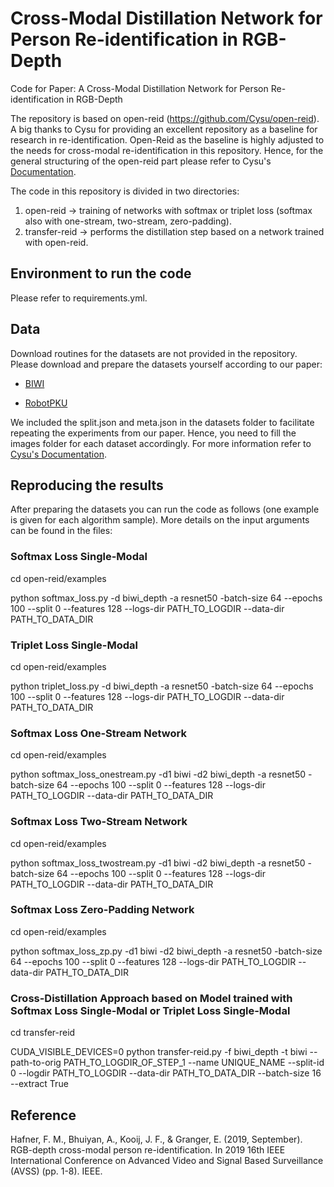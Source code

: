 # Cross-Modal Distillation Network for Person Re-identification in RGB-Depth

Code for Paper: A Cross-Modal Distillation Network for Person Re-identification in RGB-Depth

The repository is based on open-reid (https://github.com/Cysu/open-reid). A big thanks to Cysu for providing an excellent repository as a baseline for research in re-identification. Open-Reid as the baseline is highly adjusted to the needs for cross-modal re-identification in this repository.
Hence, for the general structuring of the open-reid part please refer to Cysu's [Documentation](https://cysu.github.io/open-reid/notes/overview.html). 

The code in this repository is divided in two directories:
1. open-reid -> training of networks with softmax or triplet loss (softmax also with one-stream, two-stream, zero-padding).
2. transfer-reid -> performs the distillation step based on a network trained with open-reid.

## Environment to run the code
Please refer to requirements.yml. 

## Data 
Download routines for the datasets are not provided in the repository. Please download and prepare the datasets yourself according to our paper:

- [BIWI](http://robotics.dei.unipd.it/reid/index.php/8-dataset/2-overview-biwi)

- [RobotPKU](https://github.com/lianghu56/RobotPKU-RGBD-ID-dataset/blob/master/Dataset%20Downloads%20Dddress.md)

We included the split.json and meta.json in the datasets folder to facilitate repeating the experiments from our paper. Hence, you need to fill the images folder for each dataset accordingly. For more information refer to [Cysu's Documentation](https://cysu.github.io/open-reid/notes/overview.html).

## Reproducing the results
After preparing the datasets you can run the code as follows (one example is given for each algorithm sample). More details on the input arguments can be found in the files: 

### Softmax Loss Single-Modal
cd open-reid/examples

python softmax_loss.py -d biwi_depth -a resnet50 -batch-size 64 --epochs 100 --split 0 --features 128 --logs-dir PATH_TO_LOGDIR --data-dir PATH_TO_DATA_DIR
### Triplet Loss Single-Modal
cd open-reid/examples

python triplet_loss.py -d biwi_depth -a resnet50 -batch-size 64 --epochs 100 --split 0 --features 128 --logs-dir PATH_TO_LOGDIR --data-dir PATH_TO_DATA_DIR
### Softmax Loss One-Stream Network
cd open-reid/examples

python softmax_loss_onestream.py -d1 biwi -d2 biwi_depth -a resnet50 -batch-size 64 --epochs 100 --split 0 --features 128 --logs-dir PATH_TO_LOGDIR --data-dir PATH_TO_DATA_DIR
### Softmax Loss Two-Stream Network
cd open-reid/examples

python softmax_loss_twostream.py -d1 biwi -d2 biwi_depth -a resnet50 -batch-size 64 --epochs 100 --split 0 --features 128 --logs-dir PATH_TO_LOGDIR --data-dir PATH_TO_DATA_DIR
### Softmax Loss Zero-Padding Network
cd open-reid/examples

python softmax_loss_zp.py -d1 biwi -d2 biwi_depth -a resnet50 -batch-size 64 --epochs 100 --split 0 --features 128 --logs-dir PATH_TO_LOGDIR --data-dir PATH_TO_DATA_DIR


### Cross-Distillation Approach based on Model trained with Softmax Loss Single-Modal or Triplet Loss Single-Modal
cd transfer-reid

CUDA_VISIBLE_DEVICES=0 python transfer-reid.py -f biwi_depth -t biwi --path-to-orig PATH_TO_LOGDIR_OF_STEP_1 --name UNIQUE_NAME --split-id 0 --logdir PATH_TO_LOGDIR --data-dir PATH_TO_DATA_DIR --batch-size 16 --extract True

## Reference
Hafner, F. M., Bhuiyan, A., Kooij, J. F., & Granger, E. (2019, September). RGB-depth cross-modal person re-identification. In 2019 16th IEEE International Conference on Advanced Video and Signal Based Surveillance (AVSS) (pp. 1-8). IEEE.

